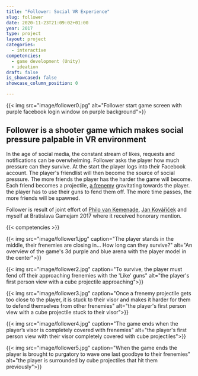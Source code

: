 ```yaml
---
title: "Follower: Social VR Experience"
slug: follower
date: 2020-11-23T21:09:02+01:00
year: 2017
type: project
layout: project
categories:
  - interactive
competencies:
  - game development (Unity)
  - ideation
draft: false
is_showcased: false
showcase_column_position: 0

---
```


{{< img src="image/follower0.jpg" alt="Follower start game screen with purple facebook login window on purple background">}}

## Follower is a shooter game which makes social pressure palpable in VR environment

In the age of social media, the constant stream of likes, requests and notifications can be overwhelming. Follower asks the player how much pressure can they survive.
At the start the player logs into their Facebook account. The player's friendlist will then become the source of social pressure. The more friends the player has the harder the game will become. Each friend becomes a projectile, [a frenemy](https://en.wikipedia.org/wiki/Frenemy) gravitating towards the player. the player has to use their guns to fend them off. The more time passes, the more friends will be spawned. 

Follower is result of joint effort of [Philo van Kemenade](https://phivk.com/), [Jan Kováříček](https://kovaricek.tumblr.com/) and myself at Bratislava Gamejam 2017 where it received honorary mention.

{{< competencies >}}

{{< img src="image/follower1.jpg" caption="The player stands in the middle, their frenemies are closing in... How long can they survive?" alt="An overview of the game's 3d purple and blue arena with the player model in the center">}}

{{< img src="image/follower2.jpg" caption="To survive, the player must fend off their approaching frenemies with the 'Like' guns" alt="the player's first person view with a cube projectile approaching">}}

{{< img src="image/follower3.jpg" caption="Once a frenemy projectile gets too close to the player, it is stuck to their visor and makes it harder for them to defend themselves from other frenemies" alt="the player's first person view with a cube projectile stuck to their visor">}}

{{< img src="image/follower4.jpg" caption="The game ends when the player’s visor is completely covered with frenemies" alt="the player's first person view with their visor completely covered with cube projectiles">}}

{{< img src="image/follower5.jpg" caption="When the game ends the player is brought to purgatory to wave one last goodbye to their frenemies" alt="the player is surrounded by cube projectiles that hit them previously">}}

